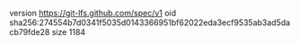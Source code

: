 version https://git-lfs.github.com/spec/v1
oid sha256:274554b7d0341f5035d0143366951bf62022eda3ecf9535ab3ad5dacb79fde28
size 1184
